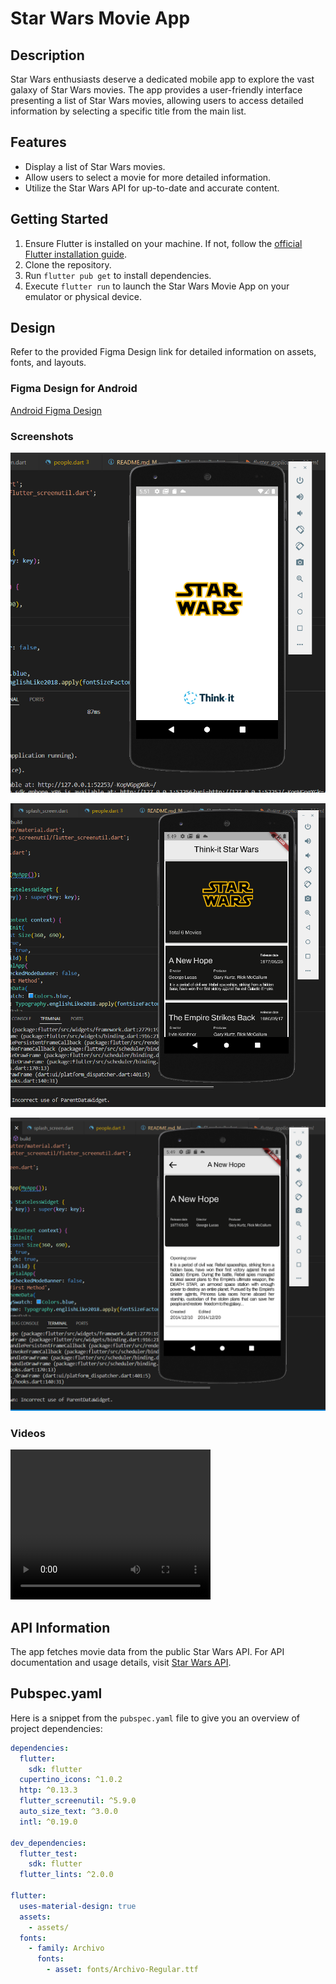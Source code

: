 # Star Wars Movie App

## Description

Star Wars enthusiasts deserve a dedicated mobile app to explore the vast galaxy of Star Wars movies. The app provides a user-friendly interface presenting a list of Star Wars movies, allowing users to access detailed information by selecting a specific title from the main list.

## Features

- Display a list of Star Wars movies.
- Allow users to select a movie for more detailed information.
- Utilize the Star Wars API for up-to-date and accurate content.



## Getting Started

1. Ensure Flutter is installed on your machine. If not, follow the [official Flutter installation guide](https://flutter.dev/docs/get-started/install).
2. Clone the repository.
3. Run `flutter pub get` to install dependencies.
4. Execute `flutter run` to launch the Star Wars Movie App on your emulator or physical device.

## Design

Refer to the provided Figma Design link for detailed information on assets, fonts, and layouts.

### Figma Design for Android
[Android Figma Design](https://www.figma.com/file/bETEiO2G6UuAoXpIB09vNJ/Thinki-it-Mobile-(Android)?node-id=5%3A75&mode=dev)



### Screenshots


![Screenshot of the SplashScreen interface](screenshots/SplashScreen.png)


![Screenshot of the people interface](screenshots/people.png)


![Screenshot of the film_details interface](screenshots/film_details.png)


### Videos

<video width="320" height="240" controls>
  <source src="videos/Star-Wars.mp4" type="video/mp4">
  Your browser does not support the video tag.
</video>

## API Information

The app fetches movie data from the public Star Wars API. For API documentation and usage details, visit [Star Wars API](https://swapi.dev/).

## Pubspec.yaml

Here is a snippet from the `pubspec.yaml` file to give you an overview of project dependencies:

```yaml
dependencies:
  flutter:
    sdk: flutter
  cupertino_icons: ^1.0.2
  http: ^0.13.3
  flutter_screenutil: ^5.9.0
  auto_size_text: ^3.0.0
  intl: ^0.19.0

dev_dependencies:
  flutter_test:
    sdk: flutter
  flutter_lints: ^2.0.0

flutter:
  uses-material-design: true
  assets:
    - assets/
  fonts:
    - family: Archivo
      fonts:
        - asset: fonts/Archivo-Regular.ttf
